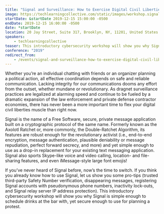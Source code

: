 ```yaml
---
title: "Signal and Surveillance: How to Exercise Digital Civil Liberties in a Surveillance State"
image: https://techlearningcollective.com/static/images/workshop.signal-and-surveillance-how-to-exercise-digital-civil-liberties-in-a-surveillance-state.rectangle.png
startDate: &startDate 2019-12-15 15:00:00 -0500
endDate: 2019-12-15 16:00:00 -0500
date: *startDate
location: 20 Jay Street, Suite 317, Brooklyn, NY, 11201, United States
speakers:
    - techlearningcollective
teaser: This introductory cybersecurity workshop will show you why Signal, a free, secure, private message app is simple enough to schedule drinks with, yet secure enough to use for planning a protest. As dragnet surveillance practices are legalized at alarming speed, there has never been a more important time to flex your digital civil liberties muscle than right now.
conference: "2019"
redirect_from:
    - /events/signal-and-surveillance-how-to-exercise-digital-civil-liberties-in-a-surveillance-state
---
```


Whether you’re an individual chatting with friends or an organizer planning a political action, all effective coordination depends on safe and reliable communication. Lacking integrity for our communications dooms any effort from the outset, whether mundane or revolutionary. As dragnet surveillance practices are legalized at alarming speed and continue to be fueled by a dramatic expansion of the law enforcement and private defense contractor economies, there has never been a more important time to flex your digital civil liberties muscle than right now.

Signal is the name of a Free Software, secure, private message application built on a cryptographic protocol of the same name. Formerly known as the Axolotl Ratchet or, more commonly, the Double-Ratchet Algorithm, its features are robust enough for the revolutionary activist (i.e., end-to-end encryption, message authentication, plausible deniability or message repudiation, perfect forward secrecy, and more) and yet simple enough to use as a drop-in replacement for your existing text messaging application. Signal also sports Skype-like voice and video calling, location- and file-sharing features, and even iMessage-style large font emojis!

If you’ve never heard of Signal before, now’s the time to switch. If you think you already know how to use Signal, let us show you some pro-tips (trusted third-party Safety Number verification, disappearing messages, registering Signal accounts with pseudonymous phone numbers, inactivity lock-outs, and Signal relay server IP address protection). This introductory cybersecurity workshop will show you why Signal is simple enough to schedule drinks at the bar with, yet secure enough to use for planning a protest.

